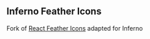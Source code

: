 ## Inferno Feather Icons

Fork of [React Feather Icons](https://github.com/carmelopullara/react-feather) adapted for Inferno
